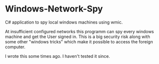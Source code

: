 # Windows-Network-Spy
C# application to spy local windows machines using wmic.

At insufficient configured networks this programm can spy every windows machine and get the User signed in. This is a big security risk along with some other "windows tricks" which make it possible to access the foreign computer.

I wrote this some times ago. I haven't tested it since.
